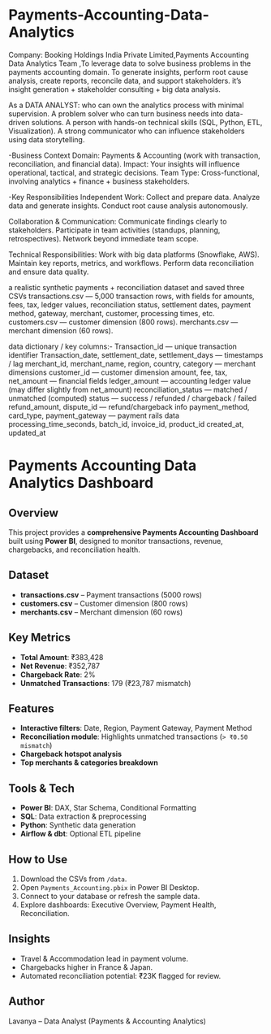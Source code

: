 # Payments-Accounting-Data-Analytics
Company: Booking Holdings India Private Limited,Payments Accounting Data Analytics Team ,To leverage data to solve business problems in the payments accounting domain.  To generate insights, perform root cause analysis, create reports, reconcile data, and support stakeholders. it’s insight generation + stakeholder consulting + big data analysis.

As a DATA ANALYST: who can own the analytics process with minimal supervision.
A problem solver who can turn business needs into data-driven solutions.
A person with hands-on technical skills (SQL, Python, ETL, Visualization).
A strong communicator who can influence stakeholders using data storytelling.


-Business Context
Domain: Payments & Accounting (work with transaction, reconciliation, and financial data).
Impact: Your insights will influence operational, tactical, and strategic decisions.
Team Type: Cross-functional, involving analytics + finance + business stakeholders.

-Key Responsibilities 
Independent Work:
Collect and prepare data.
Analyze data and generate insights.
Conduct root cause analysis autonomously.

Collaboration & Communication:
Communicate findings clearly to stakeholders.
Participate in team activities (standups, planning, retrospectives).
Network beyond immediate team scope.

Technical Responsibilities:
Work with big data platforms (Snowflake, AWS).
Maintain key reports, metrics, and workflows.
Perform data reconciliation and ensure data quality.

a realistic synthetic payments + reconciliation dataset and saved three CSVs 
 transactions.csv — 5,000 transaction rows, with fields for amounts, fees, tax, ledger values, reconciliation status, settlement dates, payment method, gateway, merchant, customer, processing times, etc.
 customers.csv — customer dimension (800 rows).
 merchants.csv — merchant dimension (60 rows).


data dictionary / key columns:-
Transaction_id — unique transaction identifier
Transaction_date, settlement_date, settlement_days — timestamps / lag
merchant_id, merchant_name, region, country, category — merchant dimensions
customer_id — customer dimension
amount, fee, tax, net_amount — financial fields
ledger_amount — accounting ledger value (may differ slightly from net_amount)
reconciliation_status — matched / unmatched (computed)
status — success / refunded / chargeback / failed
refund_amount, dispute_id — refund/chargeback info
payment_method, card_type, payment_gateway — payment rails data
processing_time_seconds, batch_id, invoice_id, product_id
created_at, updated_at

# Payments Accounting Data Analytics Dashboard

## Overview
This project provides a **comprehensive Payments Accounting Dashboard** built using **Power BI**,
designed to monitor transactions, revenue, chargebacks, and reconciliation health.

## Dataset
- **transactions.csv** – Payment transactions (5000 rows)
- **customers.csv** – Customer dimension (800 rows)
- **merchants.csv** – Merchant dimension (60 rows)

## Key Metrics
- **Total Amount**: ₹383,428
- **Net Revenue**: ₹352,787
- **Chargeback Rate**: 2%
- **Unmatched Transactions**: 179 (₹23,787 mismatch)

## Features
- **Interactive filters**: Date, Region, Payment Gateway, Payment Method
- **Reconciliation module**: Highlights unmatched transactions (`> ₹0.50 mismatch`)
- **Chargeback hotspot analysis**
- **Top merchants & categories breakdown**

## Tools & Tech
- **Power BI**: DAX, Star Schema, Conditional Formatting
- **SQL**: Data extraction & preprocessing
- **Python**: Synthetic data generation
- **Airflow & dbt**: Optional ETL pipeline

## How to Use
1. Download the CSVs from `/data`.
2. Open `Payments_Accounting.pbix` in Power BI Desktop.
3. Connect to your database or refresh the sample data.
4. Explore dashboards: Executive Overview, Payment Health, Reconciliation.

## Insights
- Travel & Accommodation lead in payment volume.
- Chargebacks higher in France & Japan.
- Automated reconciliation potential: ₹23K flagged for review.

## Author
Lavanya – Data Analyst (Payments & Accounting Analytics)

